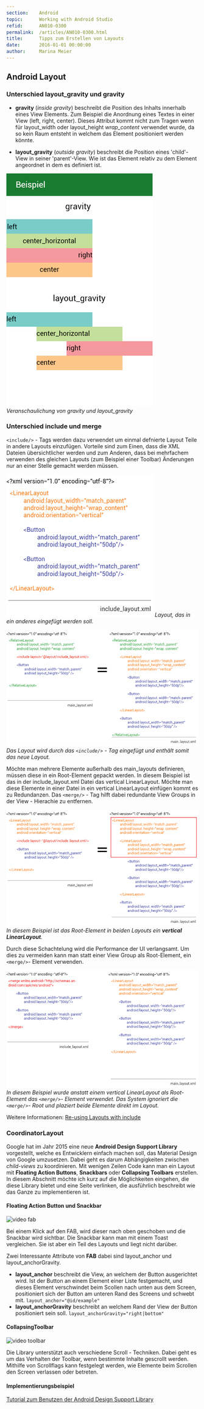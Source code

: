 ```yaml
---
section:    Android
topic:      Working with Android Studio
refid:      AN010-0300
permalink:  /articles/AN010-0300.html
title:      Tipps zum Erstellen von Layouts
date:       2016-01-01 00:00:00
author:     Marina Meier
---
```


## Android Layout

### Unterschied layout_gravity und gravity


* **gravity** (*inside gravity*) beschreibt die Position des Inhalts innerhalb eines View Elements. Zum Beispiel die Anordnung eines Textes in einer View (left, right, center). Dieses Attribut kommt nicht zum Tragen wenn für layout_width oder layout_height *wrap_content* verwendet wurde, da so kein Raum entsteht in welchem das Element positioniert werden könnte.

* **layout_gravity** (*outside gravity*) beschreibt die Position eines 'child'-View in seiner 'parent'-View. Wie ist das Element relativ zu dem Element angeordnet in dem es definiert ist.

![Bild zur Verdeutlichung(layout_gravity-gravity-example)](../../../public/images/AN010/0300/layout_gravity-gravity-example.png)
*Veranschaulichung von gravity und layout_gravity*


### Unterschied include und merge

`<include/>` - Tags werden dazu verwendet um einmal defnierte Layout Teile in andere Layouts einzufügen. Vorteile sind zum Einen, dass die XML Dateien übersichtlicher werden und zum Anderen, dass bei mehrfachem verwenden des gleichen Layouts (zum Beispiel einer Toolbar) Änderungen nur an einer Stelle gemacht werden müssen.

![include_layout.xml](../../../public/images/AN010/0300/include_layout_xml.png)
*Layout, das in ein anderes eingefügt werden soll.*

![main_layout_with_include](../../../public/images/AN010/0300/main_layout_with_include.png)
*Das Layout wird durch das `<include/>` - Tag eingefügt und enthält somit das neue Layout.*

Möchte man mehrere Elemente außerhalb des main_layouts definieren, müssen diese in ein Root-Element gepackt werden. In diesem Beispiel ist das in der include_layout.xml Datei das vertical LinearLayout. Möchte man diese Elemente in einer Datei in ein vertical LinearLayout einfügen kommt es zu Redundanzen. Das `<merge/>` - Tag hilft dabei redundante View Groups in der View - Hierachie zu entfernen.

![main_layout_include_bad_example](../../../public/images/AN010/0300/main_layout_include_bad_example.png)
*In diesem Beispiel ist das Root-Element in beiden Layouts ein **vertical LinearLayout**.*

Durch diese Schachtelung wird die Performance der UI verlangsamt. Um dies zu vermeiden kann man statt einer View Group als Root-Element, ein `<merge/>`- Element verwenden.

![merge_example](../../../public/images/AN010/0300/merge_example.png)
*In diesem Beispiel wurde anstatt einem vertical LinearLayout als Root-Element das `<merge/>`- Element verwendet. Das System ignoriert die `<merge/>`- Root und plaziert beide Elemente direkt im Layout.*

Weitere Informationen: [Re-using Layouts with include](http://developer.android.com/training/improving-layouts/reusing-layouts.html)

### CoordinatorLayout

Google hat im Jahr 2015 eine neue **Android Design Support Library** vorgestellt, welche es Entwicklern einfach machen soll, das Material Design von Google umzusetzen. Dabei geht es darum Abhängigkeiten zwischen *child-views* zu koordinieren.
Mit wenigen Zeilen Code kann man ein Layout mit **Floating Action Buttons**, **Snackbars** oder **Collapsing Toolbars** erstellen. In diesem Abschnitt möchte ich kurz auf die Möglichkeiten eingehen, die diese Library bietet und eine Seite verlinken, die ausführlich beschreibt wie das Ganze zu implementieren ist.

#### Floating Action Button und Snackbar

![video fab]()

Bei einem Klick auf den FAB, wird dieser nach oben geschoben und die Snackbar wird sichtbar.
Die Snackbar kann man mit einem Toast vergleichen. Sie ist aber ein Teil des Layouts und liegt nicht darüber.

Zwei Interessante Attribute von **FAB** dabei sind layout_anchor und layout_anchorGravity.

* **layout_anchor** beschreibt die View, an welchem der Button ausgerichtet wird. Ist der Button an einem Element einer Liste festgemacht, und dieses Element verschwindet beim Scollen nach unten  aus dem Screen, positioniert sich der Button am unteren Rand des Screens und schwebt mit.
`layout_anchor="@id/example"`
* **layout_anchorGravity** beschreibt an welchem Rand der View der Button positioniert sein soll.
`layout_anchorGravity="right|bottom" `

#### CollapsingToolbar

![video toolbar]()

Die Library unterstützt auch verschiedene Scroll - Techniken. Dabei geht es um das Verhalten der Toolbar, wenn bestimmte Inhalte gescrollt werden. Mithilfe von Scrollflags kann festgelegt werden, wie Elemente beim Scrollen den Screen verlassen oder betreten.

#### Implementierungsbeispiel

[Tutorial zum Benutzen der Android Design Support Library](https://inthecheesefactory.com/blog/android-design-support-library-codelab/en)
